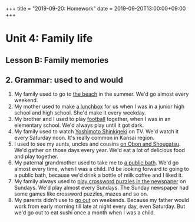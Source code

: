 +++
title =  "2019-09-20: Homework"
date = 2019-09-20T13:00:00+09:00
+++

# Unit 4: Family life
## Lesson B: Family memories

## 2. Grammar: used to and would

1. My family used to go to <u>the beach</u> in the summer.
We'd go almost every weekend.
2. My mother used to make <u>a lunchbox</u> for us
when I was in a junior high school and high school.
She'd make it every weekday.
3. My brother and I used to play <u>football</u> together,
when I was in an elementary school.
We'd always play until it got dark.
4. My family used to watch <u>Yoshimoto Shinkigeki</u> on TV.
We'd watch it every Saturday noon.
It's really common in Kansai region.
5. I used to see my aunts, uncles and cousins <u>on Obon and Shougatsu</u>.
We'd gather on those days every year.
We'd eat a lot of delicious food and play together.
6. My paternal grandmother used to take me to <u>a public bath</u>.
We'd go almost every time, when I was a child.
I'd be looking forward to going to a public bath,
because we'd drink a bottle of milk coffee and I liked it.
7. My family always used to <u>play crossword puzzles in the newspaper</u> on Sundays.
We'd play almost every Sundays.
The Sunday newspaper had some games like crossword puzzles, mazes and so on.
8. My parents didn't use to <u>go out</u> on weekends.
Because my father would work from early morning till late at night every day, even Saturday.
But we'd go out to eat sushi once a month when I was a child.



